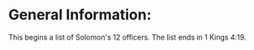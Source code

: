 # General Information:

This begins a list of Solomon's 12 officers. The list ends in 1 Kings 4:19.

